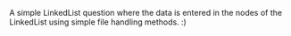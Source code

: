 A simple LinkedList question where the data is entered in the nodes of the LinkedList using simple file handling methods. :)
